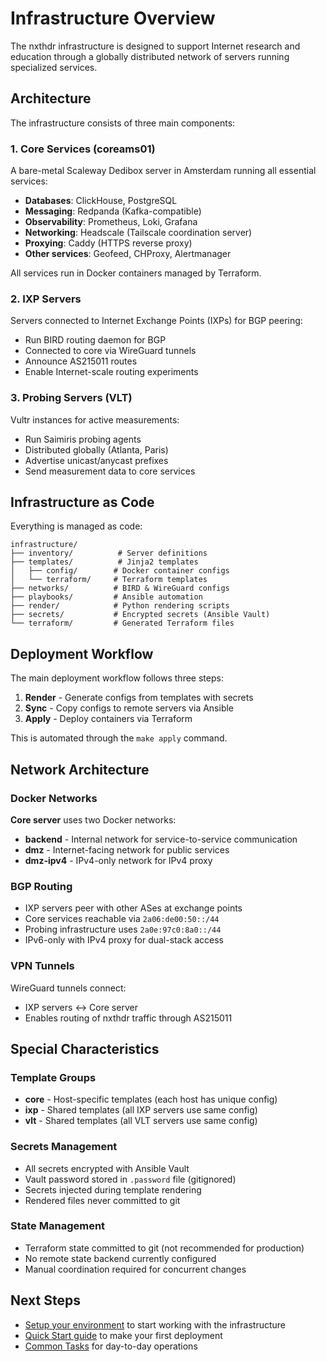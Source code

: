 # Infrastructure Overview

The nxthdr infrastructure is designed to support Internet research and education through a globally distributed network of servers running specialized services.

## Architecture

The infrastructure consists of three main components:

### 1. Core Services (coreams01)

A bare-metal Scaleway Dedibox server in Amsterdam running all essential services:

- **Databases**: ClickHouse, PostgreSQL
- **Messaging**: Redpanda (Kafka-compatible)
- **Observability**: Prometheus, Loki, Grafana
- **Networking**: Headscale (Tailscale coordination server)
- **Proxying**: Caddy (HTTPS reverse proxy)
- **Other services**: Geofeed, CHProxy, Alertmanager

All services run in Docker containers managed by Terraform.

### 2. IXP Servers

Servers connected to Internet Exchange Points (IXPs) for BGP peering:

- Run BIRD routing daemon for BGP
- Connected to core via WireGuard tunnels
- Announce AS215011 routes
- Enable Internet-scale routing experiments

### 3. Probing Servers (VLT)

Vultr instances for active measurements:

- Run Saimiris probing agents
- Distributed globally (Atlanta, Paris)
- Advertise unicast/anycast prefixes
- Send measurement data to core services

## Infrastructure as Code

Everything is managed as code:

```
infrastructure/
├── inventory/          # Server definitions
├── templates/          # Jinja2 templates
│   ├── config/        # Docker container configs
│   └── terraform/     # Terraform templates
├── networks/          # BIRD & WireGuard configs
├── playbooks/         # Ansible automation
├── render/            # Python rendering scripts
├── secrets/           # Encrypted secrets (Ansible Vault)
└── terraform/         # Generated Terraform files
```

## Deployment Workflow

The main deployment workflow follows three steps:

1. **Render** - Generate configs from templates with secrets
2. **Sync** - Copy configs to remote servers via Ansible
3. **Apply** - Deploy containers via Terraform

This is automated through the `make apply` command.

## Network Architecture

### Docker Networks

**Core server** uses two Docker networks:

- **backend** - Internal network for service-to-service communication
- **dmz** - Internet-facing network for public services
- **dmz-ipv4** - IPv4-only network for IPv4 proxy

### BGP Routing

- IXP servers peer with other ASes at exchange points
- Core services reachable via `2a06:de00:50::/44`
- Probing infrastructure uses `2a0e:97c0:8a0::/44`
- IPv6-only with IPv4 proxy for dual-stack access

### VPN Tunnels

WireGuard tunnels connect:

- IXP servers ↔ Core server
- Enables routing of nxthdr traffic through AS215011

## Special Characteristics

### Template Groups

- **core** - Host-specific templates (each host has unique config)
- **ixp** - Shared templates (all IXP servers use same config)
- **vlt** - Shared templates (all VLT servers use same config)

### Secrets Management

- All secrets encrypted with Ansible Vault
- Vault password stored in `.password` file (gitignored)
- Secrets injected during template rendering
- Rendered files never committed to git

### State Management

- Terraform state committed to git (not recommended for production)
- No remote state backend currently configured
- Manual coordination required for concurrent changes

## Next Steps

- [Setup your environment](setup.md) to start working with the infrastructure
- [Quick Start guide](quick-start.md) to make your first deployment
- [Common Tasks](../guides/common-tasks.md) for day-to-day operations
